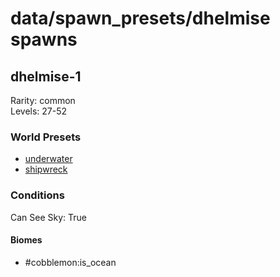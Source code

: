 # data/spawn_presets/dhelmise spawns  
  
## dhelmise-1  
Rarity: common  
Levels: 27-52  
  
### World Presets  
* [underwater](/data/world_presets/underwater.md)  
* [shipwreck](/data/world_presets/shipwreck.md)  
  
### Conditions  
Can See Sky: True  
  
#### Biomes  
  * #cobblemon:is_ocean
  
